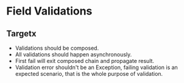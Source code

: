 # Field Validations

## Targetx

- Validations should be composed.
- All validations should happen asynchronously.
- First fail will exit composed chain and propagate result.
- Validation error shouldn't be an Exception, failing validation
  is an expected scenario, that is the whole purpose of validation.

